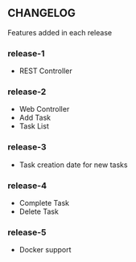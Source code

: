 ## CHANGELOG
Features added in each release
### release-1
* REST Controller
### release-2
* Web Controller
* Add Task
* Task List
### release-3
* Task creation date for new tasks
### release-4
* Complete Task
* Delete Task
### release-5
* Docker support

